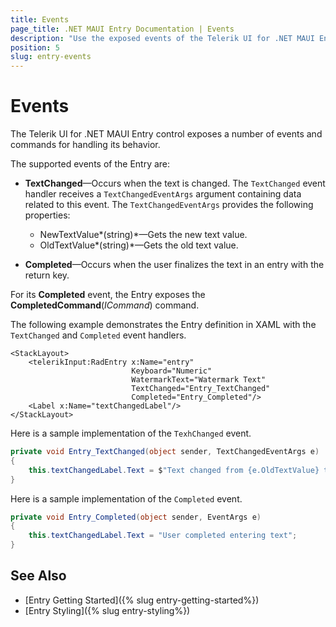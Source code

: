 ```yaml
---
title: Events
page_title: .NET MAUI Entry Documentation | Events
description: "Use the exposed events of the Telerik UI for .NET MAUI Entry control."
position: 5
slug: entry-events
---
```


# Events

The Telerik UI for .NET MAUI Entry control exposes a number of events and commands for handling its behavior.

The supported events of the Entry are:

* **TextChanged**&mdash;Occurs when the text is changed. The `TextChanged` event handler receives a `TextChangedEventArgs` argument containing data related to this event. The `TextChangedEventArgs` provides the following properties:
	* NewTextValue*(string)*&mdash;Gets the new text value.
	* OldTextValue*(string)*&mdash;Gets the old text value.

* **Completed**&mdash;Occurs when the user finalizes the text in an entry with the return key.

For its **Completed** event, the Entry exposes the **CompletedCommand**(*ICommand*) command.

The following example demonstrates the Entry definition in XAML with the `TextChanged` and `Completed` event handlers.

```XAML
<StackLayout>
    <telerikInput:RadEntry x:Name="entry"
                           Keyboard="Numeric"
                           WatermarkText="Watermark Text"
                           TextChanged="Entry_TextChanged"
                           Completed="Entry_Completed"/>
    <Label x:Name="textChangedLabel"/>
</StackLayout>
```

Here is a sample implementation of the `TexhChanged` event.

```C#
private void Entry_TextChanged(object sender, TextChangedEventArgs e)
{
    this.textChangedLabel.Text = $"Text changed from {e.OldTextValue} to {e.NewTextValue}";
}
```

Here is a sample implementation of the `Completed` event.

```C#
private void Entry_Completed(object sender, EventArgs e)
{
    this.textChangedLabel.Text = "User completed entering text";
}
```

## See Also

- [Entry Getting Started]({% slug entry-getting-started%})
- [Entry Styling]({% slug entry-styling%})
